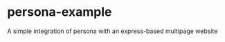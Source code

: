 persona-example
===============

A simple integration of persona with an express-based multipage website